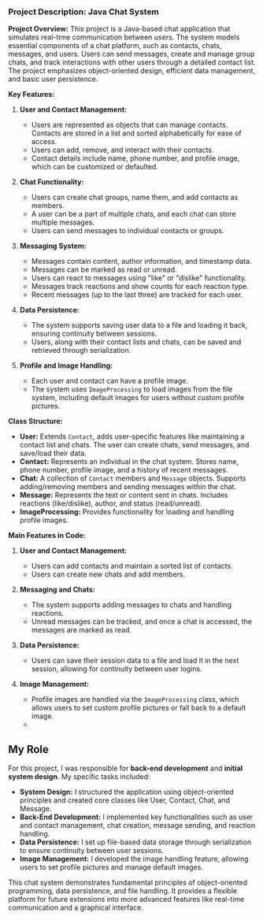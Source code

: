 ### Project Description: Java Chat System

**Project Overview:**
This project is a Java-based chat application that simulates real-time communication between users. The system models essential components of a chat platform, such as contacts, chats, messages, and users. Users can send messages, create and manage group chats, and track interactions with other users through a detailed contact list. The project emphasizes object-oriented design, efficient data management, and basic user persistence.

**Key Features:**
1. **User and Contact Management:**
   - Users are represented as objects that can manage contacts. Contacts are stored in a list and sorted alphabetically for ease of access.
   - Users can add, remove, and interact with their contacts.
   - Contact details include name, phone number, and profile image, which can be customized or defaulted.

2. **Chat Functionality:**
   - Users can create chat groups, name them, and add contacts as members.
   - A user can be a part of multiple chats, and each chat can store multiple messages.
   - Users can send messages to individual contacts or groups.

3. **Messaging System:**
   - Messages contain content, author information, and timestamp data.
   - Messages can be marked as read or unread.
   - Users can react to messages using "like" or "dislike" functionality.
   - Messages track reactions and show counts for each reaction type.
   - Recent messages (up to the last three) are tracked for each user.

4. **Data Persistence:**
   - The system supports saving user data to a file and loading it back, ensuring continuity between sessions.
   - Users, along with their contact lists and chats, can be saved and retrieved through serialization.

5. **Profile and Image Handling:**
   - Each user and contact can have a profile image.
   - The system uses `ImageProcessing` to load images from the file system, including default images for users without custom profile pictures.

**Class Structure:**
- **User:** Extends `Contact`, adds user-specific features like maintaining a contact list and chats. The user can create chats, send messages, and save/load their data.
- **Contact:** Represents an individual in the chat system. Stores name, phone number, profile image, and a history of recent messages.
- **Chat:** A collection of `Contact` members and `Message` objects. Supports adding/removing members and sending messages within the chat.
- **Message:** Represents the text or content sent in chats. Includes reactions (like/dislike), author, and status (read/unread).
- **ImageProcessing:** Provides functionality for loading and handling profile images.

**Main Features in Code:**
1. **User and Contact Management:**
   - Users can add contacts and maintain a sorted list of contacts.
   - Users can create new chats and add members.

2. **Messaging and Chats:**
   - The system supports adding messages to chats and handling reactions.
   - Unread messages can be tracked, and once a chat is accessed, the messages are marked as read.

3. **Data Persistence:**
   - Users can save their session data to a file and load it in the next session, allowing for continuity between user logins.

4. **Image Management:**
   - Profile images are handled via the `ImageProcessing` class, which allows users to set custom profile pictures or fall back to a default image.
   - 
## My Role
For this project, I was responsible for **back-end development** and **initial system design**. My specific tasks included:

- **System Design:** I structured the application using object-oriented principles and created core classes like User, Contact, Chat, and Message.
- **Back-End Development:** I implemented key functionalities such as user and contact management, chat creation, message sending, and reaction handling.
- **Data Persistence:** I set up file-based data storage through serialization to ensure continuity between user sessions.
- **Image Management:** I developed the image handling feature, allowing users to set profile pictures and manage default images.

This chat system demonstrates fundamental principles of object-oriented programming, data persistence, and file handling. It provides a flexible platform for future extensions into more advanced features like real-time communication and a graphical interface.
